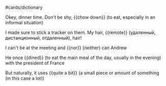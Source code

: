 #cards/dictionary 

Okey, dinner time. Don't be shy, {{chow down}} (to eat, especially in an informal situation) <!--SR:!2023-12-30,3,250-->  

I made sure to stick a tracker on them. My hair, {{remote}} (удаленный, дистанционный, отдаленный), hair!

I can't be at the meeting and {{nor}} (neither) can Andrew  

He once {{dined}}  (to eat the main meal of the day, usually in the evening) with the president of France  

But naturally, it uses {{quite a bit}} (a small piece or amount of something (in this case a lot))  